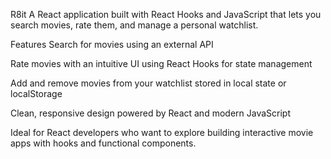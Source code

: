 R8it
A React application built with React Hooks and JavaScript that lets you search movies, rate them, and manage a personal watchlist.

Features
Search for movies using an external API

Rate movies with an intuitive UI using React Hooks for state management

Add and remove movies from your watchlist stored in local state or localStorage

Clean, responsive design powered by React and modern JavaScript

Ideal for React developers who want to explore building interactive movie apps with hooks and functional components.
